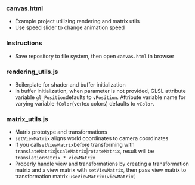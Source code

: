 ### canvas.html
- Example project utilizing rendering and matrix utils
- Use speed slider to change animation speed

### Instructions
- Save repository to file system, then open `canvas.html` in browser

### rendering_utils.js

- Boilerplate for shader and buffer initialization
- In buffer initialization, when parameter is not provided, GLSL attribute variable `gl_Position`defaults to `vPosition`. Attribute variable name for varying variable `fColor`(vertex colors) defaults to `vColor`. 

### matrix_utils.js
- Matrix prototype and transformations
- `setViewMatrix` aligns world coordinates to camera coordinates
- If you call`setViewMatrix`before transforming with `translateMatrix`|`scaleMatrix`|`rotateMatrix`, result will be `translationMatrix * viewMatrix`
- Properly handle view and transformations by creating a transformation matrix and a view matrix with `setViewMatrix`, then pass view matrix to transformation matrix `useViewMatrix(viewMatrix)`